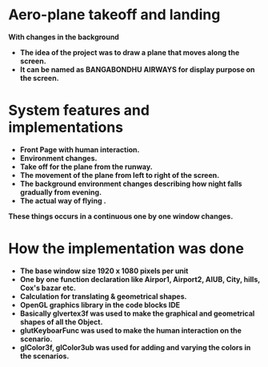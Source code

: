 # **Aero-plane takeoff and landing**

**With changes in the background**

- **The idea of the project was to draw a plane that moves along the screen.**
- **It can be named as BANGABONDHU AIRWAYS for display purpose on the screen.**

# **System features and implementations**

- **Front Page with human interaction.**
- **Environment changes.**
- **Take off for the plane from the runway.**
- **The movement of the plane from left to right of the screen.**
- **The background environment changes describing how night falls gradually from evening.**
- **The actual way of flying .**

**These things occurs in a continuous one by one window changes.**

# **How the implementation was done**

- **The base window size 1920 x 1080 pixels per unit**
- **One by one function declaration like Airpor1, Airport2, AIUB, City, hills, Cox&#39;s bazar etc.**
- **Calculation for translating &amp; geometrical shapes.**
- **OpenGL graphics library in the code blocks IDE**
- **Basically glvertex3f was used to make the graphical and geometrical shapes of all the Object.**
- **glutKeyboarFunc was used to make the human interaction on the scenario.**
- **glColor3f, glColor3ub was used for adding and varying the colors in the scenarios.**
